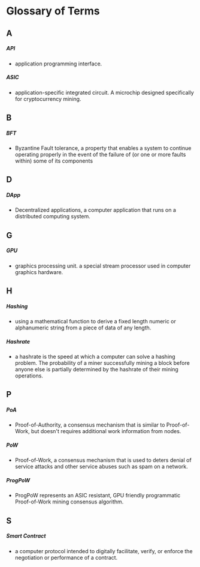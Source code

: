 # Glossary of Terms

## A

##### API

- application programming interface.

##### ASIC

- application-specific integrated circuit. A microchip designed specifically for cryptocurrency mining.

## B

##### BFT

- Byzantine Fault tolerance, a property that enables a system to continue operating properly in the event of the failure of \(or one or more faults within\) some of its components

## D

##### DApp

- Decentralized applications, a computer application that runs on a distributed computing system.

## G

##### GPU

- graphics processing unit. a special stream processor used in computer graphics hardware.

## H

##### Hashing

- using a mathematical function to derive a fixed length numeric or alphanumeric string from a piece of data of any length.

##### Hashrate

- a hashrate is the speed at which a computer can solve a hashing problem. The probability of a miner successfully mining a block before anyone else is partially determined by the hashrate of their mining operations.

## P

##### PoA

- Proof-of-Authority, a consensus mechanism that is similar to Proof-of-Work, but doesn't requires additional work information from nodes.

##### PoW

- Proof-of-Work, a consensus mechanism that is used to deters denial of service attacks and other service abuses such as spam on a network.

##### ProgPoW

 - ProgPoW represents an ASIC resistant, GPU friendly programmatic Proof-of-Work mining consensus algorithm.

## S

##### Smart Contract

- a computer protocol intended to digitally facilitate, verify, or enforce the negotiation or performance of a contract.
